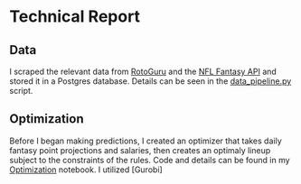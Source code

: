 # Technical Report

## Data

I scraped the relevant data from [RotoGuru](http://rotoguru.net/) and the 
[NFL Fantasy API](http://api.fantasy.nfl.com/) and stored it in a Postgres 
database. Details can be seen in the [data_pipeline.py](src/data_pipeline.py) 
script.

## Optimization

Before I began making predictions, I created an optimizer that takes daily
fantasy point projections and salaries, then creates an optimaly lineup subject
to the constraints of the rules. Code and details can be found in my 
[Optimization](notebooks/optimization.ipynb) notebook. I utilized 
[Gurobi]